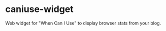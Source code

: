 caniuse-widget
==============

Web widget for "When Can I Use" to display browser stats from your blog.
